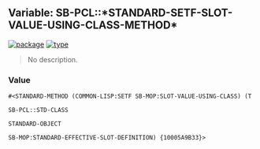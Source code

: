 ## Variable: SB-PCL::\*STANDARD-SETF-SLOT-VALUE-USING-CLASS-METHOD\*
[![package](https://img.shields.io/badge/Package-SB--PCL-5f9ea0.svg?style=social&colorA=999999)](../) [![type](https://img.shields.io/badge/Type-Variable-5f9ea0.svg?style=social&colorA=999999)](../#variable) 

> No description.

### Value
```
#<STANDARD-METHOD (COMMON-LISP:SETF SB-MOP:SLOT-VALUE-USING-CLASS) (T
                                                                    SB-PCL::STD-CLASS
                                                                    STANDARD-OBJECT
                                                                    SB-MOP:STANDARD-EFFECTIVE-SLOT-DEFINITION) {10005A9B33}>
```
